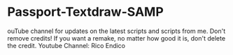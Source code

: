 # Passport-Textdraw-SAMP
ouTube channel for updates on the latest scripts and scripts from me. Don't remove credits! If you want a remake, no matter how good it is, don't delete the credit. Youtube Channel: Rico Endico
